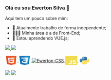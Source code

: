 ### Olá eu sou Ewerton Silva 👋

Aqui tem um pouco sobre mim:

- 🔭 Atualmente trabalho de forma independente;
- 👨🏾‍🎓 Minha área é a de Front-End;
- 🌱 Estou aprendendo VUE.js;

<div align="start" >
  <a href="https://github.com/EwertonNv0">
  <img height="150em" src="https://github-readme-stats.vercel.app/api?username=EwertonNv0&show_icons=true&theme=dark&include_all_commits=true&count_private=true"/>
  <img height="150em" src="https://github-readme-stats.vercel.app/api/top-langs/?username=EwertonNv0&layout=compact&langs_count=7&theme=dark"/>
</div>

<div style="display: inline_block"><br>
  
  <img align="center" alt="Ewerton-HTML" height="30" width="40" src="https://raw.githubusercontent.com/devicons/devicon/master/icons/html5/html5-original.svg">
  <img align="center" alt="Ewerton-CSS" height="30" width="40" src="https://raw.githubusercontent.com/devicons/devicon/master/icons/css3/css3-original.svg">
  <img align="center" alt="Ewerton-CSS" height="30" width="40" src="https://cdn.jsdelivr.net/gh/devicons/devicon/icons/tailwindcss/tailwindcss-plain.svg">
  <img align="center" alt="Ewerton-Js" height="30" width="40" src="https://raw.githubusercontent.com/devicons/devicon/master/icons/javascript/javascript-plain.svg">
  <img align="center" alt="Ewerton-Python" height="30" width="40" src="https://raw.githubusercontent.com/devicons/devicon/master/icons/python/python-original.svg">
  
</div><br>

<div> 
  <a href = "mailto:ewetondk6@gmail.com"><img src="https://img.shields.io/badge/-Gmail-%23333?style=for-the-badge&logo=gmail&logoColor=white" target="_blank"></a>
  <a href="https://www.linkedin.com/in/ewerton-silva-52001a1a0/" target="_blank"><img src="https://img.shields.io/badge/-LinkedIn-%230077B5?style=for-the-badge&logo=linkedin&logoColor=white" target="_blank"></a> 
</div>
  
